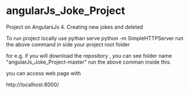 # angularJs_Joke_Project
Project on AngularsJs 4. Creating new jokes and deleted 

To run project locally use pythan serve
python -m SimpleHTTPServer
run the above command in side your project root folder

for e.g. if you will download the repository , you can see folder name "angularJs_Joke_Project-master" 
run the above comman inside this.

you can access web page with 

http://localhost:8000/ 